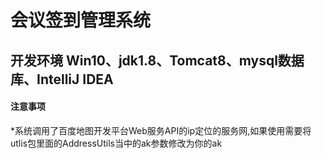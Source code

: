 #                                                    会议签到管理系统

 
## 开发环境 Win10、jdk1.8、Tomcat8、mysql数据库、IntelliJ IDEA



#### 注意事项
*系统调用了百度地图开发平台Web服务API的ip定位的服务网,如果使用需要将utlis包里面的AddressUtils当中的ak参数修改为你的ak

